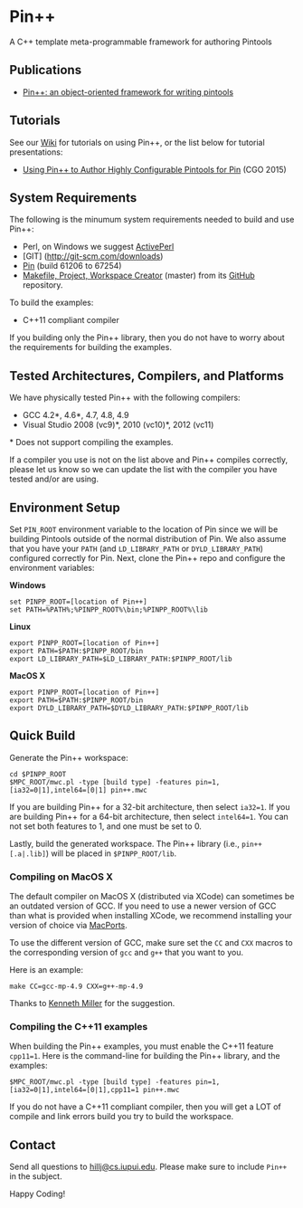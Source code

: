 Pin++
========

A C++ template meta-programmable framework for authoring Pintools

Publications
-------------------------
* [Pin++: an object-oriented framework for writing pintools](http://dl.acm.org/citation.cfm?id=2658777)

Tutorials
-------------------------
See our [Wiki](../../wiki) for tutorials on using Pin++, or the list below for 
tutorial presentations:

* [Using Pin++ to Author Highly Configurable Pintools for Pin](http://slidesha.re/1vds8x8) (CGO 2015)

System Requirements
-------------------------
The following is the minumum system requirements needed to build and
use Pin++:

* Perl, on Windows we suggest [ActivePerl](http://www.activestate.com/activeperl)
* [GIT] (http://git-scm.com/downloads)
* [Pin](http://software.intel.com/en-us/articles/pintool) (build 61206 to 67254)
* [Makefile, Project, Workspace Creator](http://www.ociweb.com/products/mpc) (master)
  from its [GitHub](https://github.com/DOCGroup/MPC) repository.

To build the examples:

* C++11 compliant compiler

If you building only the Pin++ library, then you do not have to worry
about the requirements for building the examples.

Tested Architectures, Compilers, and Platforms
------------------------------------------------

We have physically tested Pin++ with the following compilers:

* GCC 4.2\*, 4.6\*, 4.7, 4.8, 4.9
* Visual Studio 2008 (vc9)\*, 2010 (vc10)\*, 2012 (vc11)

\* Does not support compiling the examples.

If a compiler you use is not on the list above and Pin++ compiles
correctly, please let us know so we can update the list with the compiler
you have tested and/or are using.

Environment Setup
-------------------

Set ```PIN_ROOT``` environment variable to the location of Pin
since we will be building Pintools outside of the normal distribution
of Pin. We also assume that you have your ```PATH``` (and ```LD_LIBRARY_PATH```
or ```DYLD_LIBRARY_PATH```) configured correctly for Pin. Next, clone the
Pin++ repo and configure the environment variables:

**Windows**

    set PINPP_ROOT=[location of Pin++]
    set PATH=%PATH%;%PINPP_ROOT%\bin;%PINPP_ROOT%\lib

**Linux**

    export PINPP_ROOT=[location of Pin++]
    export PATH=$PATH:$PINPP_ROOT/bin
    export LD_LIBRARY_PATH=$LD_LIBRARY_PATH:$PINPP_ROOT/lib

**MacOS X**

    export PINPP_ROOT=[location of Pin++]
    export PATH=$PATH:$PINPP_ROOT/bin
    export DYLD_LIBRARY_PATH=$DYLD_LIBRARY_PATH:$PINPP_ROOT/lib

Quick Build
----------------

Generate the Pin++ workspace:

    cd $PINPP_ROOT
    $MPC_ROOT/mwc.pl -type [build type] -features pin=1,[ia32=0|1],intel64=[0|1] pin++.mwc

If you are building Pin++ for a 32-bit architecture, then select
```ia32=1```. If you are building Pin++ for a 64-bit architecture,
then select ```intel64=1```. You can not set both features to 1, and 
one must be set to 0.

Lastly, build the generated workspace. The Pin++ library (i.e., ```pin++[.a|.lib]```)
will be placed in ```$PINPP_ROOT/lib```.

### Compiling on MacOS X

The default compiler on MacOS X (distributed via XCode) can sometimes be an
outdated version of GCC. If you need to use a newer version of GCC than what
is provided when installing XCode, we recommend installing your version of
choice via [MacPorts](http://www.macports.org).

To use the different version of GCC, make sure set the ```CC``` and
```CXX``` macros to the corresponding version of ```gcc``` and ```g++```
that you want to you.

Here is an example:

    make CC=gcc-mp-4.9 CXX=g++-mp-4.9

Thanks to [Kenneth Miller](https://github.com/KennethAdamMiller) for the
suggestion.

### Compiling the C++11 examples

When building the Pin++ examples, you must enable the C++11 feature ```cpp11=1```.
Here is the command-line for building the Pin++ library, and the examples:

    $MPC_ROOT/mwc.pl -type [build type] -features pin=1,[ia32=0|1],intel64=[0|1],cpp11=1 pin++.mwc

If you do not have a C++11 compliant compiler, then you will get a LOT of
compile and link errors build you try to build the workspace.


Contact
-----------------

Send all questions to [hillj@cs.iupui.edu](mailto:hillj@cs.iupui.edu). Please make
sure to include ```Pin++``` in the subject.

Happy Coding!
